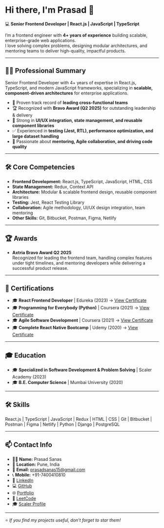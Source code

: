 # Hi there, I'm Prasad 👋  

💻 **Senior Frontend Developer | React.js | JavaScript | TypeScript**  

I’m a frontend engineer with **4+ years of experience** building scalable, enterprise-grade web applications.  
I love solving complex problems, designing modular architectures, and mentoring teams to deliver high-quality, impactful products.  

---

## 🧑‍💼 Professional Summary  
Senior Frontend Developer with 4+ years of expertise in React.js, TypeScript, and modern JavaScript frameworks, specializing in **scalable, component-driven architectures** for enterprise applications.  

- 🚀 Proven track record of **leading cross-functional teams**  
- 🏆 Recognized with **Bravo Award (Q2 2025)** for outstanding leadership & delivery  
- 🎨 Strong in **UI/UX integration, state management, and reusable component libraries**  
- ✅ Experienced in **testing (Jest, RTL), performance optimization, and large dataset handling**  
- 🤝 Passionate about **mentoring, Agile collaboration, and driving code quality**  

---

## 🛠 Core Competencies  
- **Frontend Development:** React.js, TypeScript, JavaScript, HTML, CSS  
- **State Management:** Redux, Context API  
- **Architecture:** Modular & scalable frontend design, reusable component libraries  
- **Testing:** Jest, React Testing Library  
- **Collaboration:** Agile methodology, UI/UX design integration, team mentoring  
- **Other Skills:** Git, Bitbucket, Postman, Figma, Netlify  

---

## 🏆 Awards  
- **Axtria Bravo Award Q2 2025**  
  Recognized for leading the frontend team, handling complex features under tight timelines, and mentoring developers while delivering a successful product release.  

---

## 📜 Certifications  
- 🎓 **React Frontend Developer** | Edureka (2023) → [View Certificate](https://www.edureka.co/certificates/mycertificate/85cca2f0347e07dce6ba4d17b297a002)  
- 🎓 **Programming for Everybody (Python)** | Coursera (2021) → [View Certificate](https://www.coursera.org/account/accomplishments/certificate/38Q62PVZCYHC)  
- 🎓 **Agile Software Development** | Coursera (2021) → [View Certificate](https://www.coursera.org/account/accomplishments/certificate/NACWHEUSXSJL)  
- 🎓 **Complete React Native Bootcamp** | Udemy (2020) → [View Certificate](https://www.udemy.com/certificate/UC-da307b88-42e7-41fd-8aa3-c555a365ba72/)  

---

## 🎓 Education  
- 🎓 **Specialized in Software Development & Problem Solving** | Scaler Academy (2023)  
- 🎓 **B.E. Computer Science** | Mumbai University (2020)  

---

## 🛠 Skills  
React.js | TypeScript | JavaScript | Redux | HTML | CSS | Git | Bitbucket | Postman | Figma | Netlify | Python | Django | PostgreSQL  

---

## 📫 Contact Info  
- 👨‍💻 **Name:** Prasad Sanas  
- 📍 **Location:** Pune, India  
- 📧 **Email:** [prasadsanas15@gmail.com](mailto:prasadsanas15@gmail.com)  
- 📞 **Mobile:** +91-7400410810  
- 💼 [LinkedIn](https://www.linkedin.com/in/prasadsanas/)  
- 💻 [GitHub](https://github.com/prasadsanas)  
- 🌐 [Portfolio](https://prasadsanas.in/)  
- 🧩 [LeetCode](https://leetcode.com/u/prasadsanas/)  
- 🎓 [Scaler Profile](https://www.scaler.com/academy/profile/9d37a73265f7/)  

---

⭐️ *If you find my projects useful, don’t forget to star them!*  
